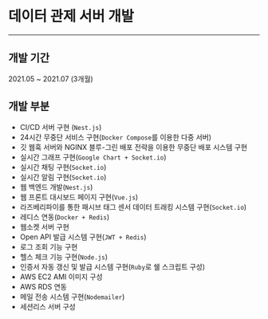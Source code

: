 # 데이터 관제 서버 개발

---

## 개발 기간

2021.05 ~ 2021.07 (3개월)

## 개발 부분

- CI/CD 서버 구현 (`Nest.js`)
- 24시간 무중단 서비스 구현(`Docker Compose`를 이용한 다중 서버)
- 깃 웹훅 서버와 NGINX 블루-그린 배포 전략을 이용한 무중단 배포 시스템 구현
- 실시간 그래프 구현(`Google Chart + Socket.io`)
- 실시간 채팅 구현(`Socket.io`)
- 실시간 알림 구현(`Socket.io`)
- 웹 백엔드 개발(`Nest.js`)
- 웹 프론트 대시보드 페이지 구현(`Vue.js`)
- 라즈베리파이를 통한 패시브 태그 센서 데이터 트래킹 시스템 구현(`Socket.io`)
- 레디스 연동(`Docker + Redis`)
- 웹소켓 서버 구현
- Open API 발급 시스템 구현(`JWT + Redis`)
- 로그 조회 기능 구현
- 헬스 체크 기능 구현(`Node.js`)
- 인증서 자동 갱신 및 발급 시스템 구현(`Ruby`로 쉘 스크립트 구성)
- AWS EC2 AMI 이미지 구성
- AWS RDS 연동
- 메일 전송 시스템 구현(`Nodemailer`)
- 세션리스 서버 구성
